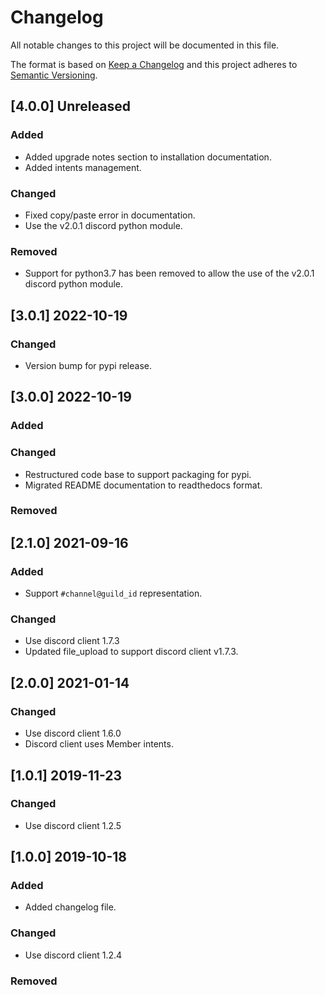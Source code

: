 # Changelog
All notable changes to this project will be documented in this file.

The format is based on [Keep a Changelog](http://keepachangelog.com/en/1.0.0/)
and this project adheres to [Semantic Versioning](http://semver.org/spec/v2.0.0.html).

## [4.0.0] Unreleased

### Added
  - Added upgrade notes section to installation documentation.
  - Added intents management.

### Changed
  - Fixed copy/paste error in documentation.
  - Use the v2.0.1 discord python module.

### Removed
  - Support for python3.7 has been removed to allow the use of the v2.0.1 discord python module.

## [3.0.1] 2022-10-19

### Changed
  - Version bump for pypi release.


## [3.0.0] 2022-10-19

### Added

### Changed
  - Restructured code base to support packaging for pypi.
  - Migrated README documentation to readthedocs format.

### Removed


## [2.1.0] 2021-09-16

### Added
  - Support `#channel@guild_id` representation.

### Changed
  - Use discord client 1.7.3
  - Updated file_upload to support discord client v1.7.3.


## [2.0.0] 2021-01-14

### Changed
  - Use discord client 1.6.0
  - Discord client uses Member intents.

## [1.0.1] 2019-11-23
### Changed
  - Use discord client 1.2.5


## [1.0.0] 2019-10-18

### Added
  - Added changelog file.

### Changed
  - Use discord client 1.2.4

### Removed
